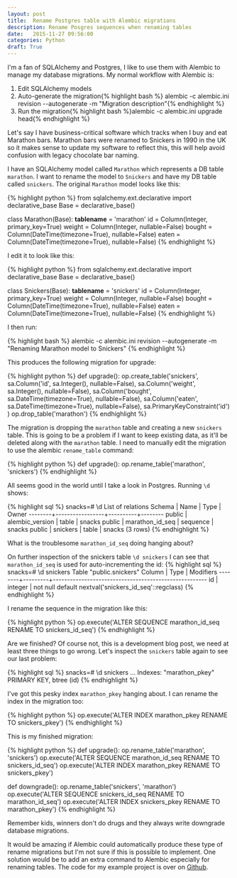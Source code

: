 ```yaml
---
layout: post
title:  Rename Postgres table with Alembic migrations
description: Rename Posgres sequences when renaming tables
date:   2015-11-27 09:56:00
categories: Python
draft: True
---
```

I'm a fan of SQLAlchemy and Postgres, I like to use them with Alembic to manage my database migrations. My normal workflow with Alembic is:

1. Edit SQLAlchemy models
2. Auto-generate the migration{% highlight bash %}
alembic -c alembic.ini revision --autogenerate -m "Migration description"{% endhighlight %}
3. Run the migration{% highlight bash %}alembic -c alembic.ini upgrade head{% endhighlight %}

Let's say I have business-critical software which tracks when I buy and eat Marathon bars. Marathon bars were renamed to Snickers in 1990 in the UK so it makes sense to update my software to reflect this, this will help avoid confusion with legacy chocolate bar naming.

I have an SQLAlchemy model called `Marathon` which represents a DB table `marathon`. I want to rename the model to `Snickers` and have my DB table called `snickers`. The original `Marathon` model looks like this:

{% highlight python %}
from sqlalchemy.ext.declarative import declarative_base
Base = declarative_base()


class Marathon(Base):
    __tablename__ = 'marathon'
    id = Column(Integer, primary_key=True)
    weight = Column(Integer, nullable=False)
    bought = Column(DateTime(timezone=True), nullable=False)
    eaten = Column(DateTime(timezone=True), nullable=False)
{% endhighlight %}

I edit it to look like this:


{% highlight python %}
from sqlalchemy.ext.declarative import declarative_base
Base = declarative_base()


class Snickers(Base):
    __tablename__ = 'snickers'
    id = Column(Integer, primary_key=True)
    weight = Column(Integer, nullable=False)
    bought = Column(DateTime(timezone=True), nullable=False)
    eaten = Column(DateTime(timezone=True), nullable=False)
{% endhighlight %}

I then run:

{% highlight bash %}
alembic -c alembic.ini revision --autogenerate -m "Renaming Marathon model to Snickers"
{% endhighlight %}

This produces the following migration for upgrade:

{% highlight python %}
def upgrade():
    op.create_table('snickers',
    sa.Column('id', sa.Integer(), nullable=False),
    sa.Column('weight', sa.Integer(), nullable=False),
    sa.Column('bought', sa.DateTime(timezone=True), nullable=False),
    sa.Column('eaten', sa.DateTime(timezone=True), nullable=False),
    sa.PrimaryKeyConstraint('id')
    )
    op.drop_table('marathon')
{% endhighlight %}

The migration is dropping the `marathon` table and creating a new `snickers` table. This is going to be a problem if I want to keep existing data, as it'll be deleted along with the `marathon` table. I need to manually edit the migration to use the alembic `rename_table` command:

{% highlight python %}
def upgrade():
    op.rename_table('marathon', 'snickers')
{% endhighlight %}

All seems good in the world until I take a look in Postgres. Running `\d` shows:

{% highlight sql %}
snacks=# \d
              List of relations
 Schema |      Name       |   Type   | Owner
--------+-----------------+----------+--------
 public | alembic_version | table    | snacks
 public | marathon_id_seq | sequence | snacks
 public | snickers        | table    | snacks
(3 rows)
{% endhighlight %}

What is the troublesome `marathon_id_seq` doing hanging about?

On further inspection of the snickers table `\d snickers` I can see that `marathon_id_seq` is used for auto-incrementing the id:
{% highlight sql %}
snacks=# \d snickers
                                  Table "public.snickers"
 Column |  Type   | Modifiers
--------+---------+------------------------------------------------------
 id     | integer | not null default nextval('snickers_id_seq'::regclass)
{% endhighlight %}

I rename the sequence in the migration like this:

{% highlight python %}
op.execute('ALTER SEQUENCE  marathon_id_seq RENAME TO snickers_id_seq')
{% endhighlight %}

Are we finished? Of course not, this is a development blog post, we need at least three things to go wrong. Let's inspect the `snickers` table again to see our last problem:

{% highlight sql %}
snacks=# \d snickers
...
Indexes:
    "marathon_pkey" PRIMARY KEY, btree (id)
{% endhighlight %}

I've got this pesky index `marathon_pkey` hanging about. I can rename the index in the migration too:

{% highlight python %}
op.execute('ALTER INDEX marathon_pkey RENAME TO snickers_pkey')
{% endhighlight %}

This is my finished migration:

{% highlight python %}
def upgrade():
    op.rename_table('marathon', 'snickers')
    op.execute('ALTER SEQUENCE marathon_id_seq RENAME TO snickers_id_seq')
    op.execute('ALTER INDEX marathon_pkey RENAME TO snickers_pkey')


def downgrade():
    op.rename_table('snickers', 'marathon')
    op.execute('ALTER SEQUENCE snickers_id_seq RENAME TO marathon_id_seq')
    op.execute('ALTER INDEX snickers_pkey RENAME TO marathon_pkey')
{% endhighlight %}

Remember kids, winners don't do drugs and they always write downgrade database migrations.

It would be amazing if Alembic could automatically produce these type of rename migrations but I'm not sure if this is possible to implement. One solution would be to add an extra command to Alembic especially for renaming tables. The code for my example project is over on [Github](https://github.com/pxg/alembic_rename).
